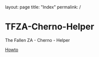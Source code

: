 layout: page
title: "Index"
permalink: /

# TFZA-Cherno-Helper
The Fallen ZA - Cherno - Helper

[Howto](HowTo)